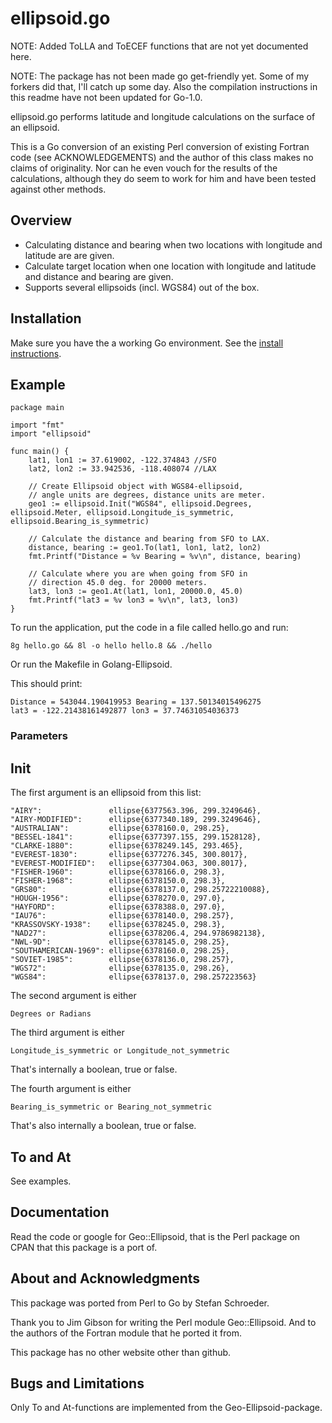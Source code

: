 # ellipsoid.go

NOTE: Added ToLLA and ToECEF functions that are not yet documented here.

NOTE: The package has not been made go get-friendly yet. Some of my forkers did that, I'll catch up some day.
Also the compilation instructions in this readme have not been updated for Go-1.0.

ellipsoid.go performs latitude and longitude calculations 
on the surface of an ellipsoid.

This is a Go conversion of an existing Perl conversion 
of existing Fortran code (see ACKNOWLEDGEMENTS) and the 
author of this class makes no claims of originality. Nor 
can he even vouch for the results of the calculations, 
although they do seem to work for him and have been 
tested against other methods.

## Overview

* Calculating distance and bearing when two locations with longitude and latitude are are given.
* Calculate target location when one location with longitude and latitude and distance and bearing are given.
* Supports several ellipsoids (incl. WGS84) out of the box.

## Installation

Make sure you have the a working Go environment. See the [install instructions](http://golang.org/doc/install.html). 

## Example
    
	package main

	import "fmt"
	import "ellipsoid"

	func main() {
		lat1, lon1 := 37.619002, -122.374843 //SFO
		lat2, lon2 := 33.942536, -118.408074 //LAX

		// Create Ellipsoid object with WGS84-ellipsoid, 
		// angle units are degrees, distance units are meter.
		geo1 := ellipsoid.Init("WGS84", ellipsoid.Degrees, ellipsoid.Meter, ellipsoid.Longitude_is_symmetric, ellipsoid.Bearing_is_symmetric)

		// Calculate the distance and bearing from SFO to LAX.
		distance, bearing := geo1.To(lat1, lon1, lat2, lon2)
		fmt.Printf("Distance = %v Bearing = %v\n", distance, bearing)

		// Calculate where you are when going from SFO in 
		// direction 45.0 deg. for 20000 meters.
		lat3, lon3 := geo1.At(lat1, lon1, 20000.0, 45.0)
		fmt.Printf("lat3 = %v lon3 = %v\n", lat3, lon3)
	}

To run the application, put the code in a file called hello.go and run:

    8g hello.go && 8l -o hello hello.8 && ./hello

Or run the Makefile in Golang-Ellipsoid.

This should print:

	Distance = 543044.190419953 Bearing = 137.50134015496275
	lat3 = -122.21438161492877 lon3 = 37.74631054036373

### Parameters

## Init

The first argument is an ellipsoid from this list:

	"AIRY":               ellipse{6377563.396, 299.3249646},
	"AIRY-MODIFIED":      ellipse{6377340.189, 299.3249646},
	"AUSTRALIAN":         ellipse{6378160.0, 298.25},
	"BESSEL-1841":        ellipse{6377397.155, 299.1528128},
	"CLARKE-1880":        ellipse{6378249.145, 293.465},
	"EVEREST-1830":       ellipse{6377276.345, 300.8017},
	"EVEREST-MODIFIED":   ellipse{6377304.063, 300.8017},
	"FISHER-1960":        ellipse{6378166.0, 298.3},
	"FISHER-1968":        ellipse{6378150.0, 298.3},
	"GRS80":              ellipse{6378137.0, 298.25722210088},
	"HOUGH-1956":         ellipse{6378270.0, 297.0},
	"HAYFORD":            ellipse{6378388.0, 297.0},
	"IAU76":              ellipse{6378140.0, 298.257},
	"KRASSOVSKY-1938":    ellipse{6378245.0, 298.3},
	"NAD27":              ellipse{6378206.4, 294.9786982138},
	"NWL-9D":             ellipse{6378145.0, 298.25},
	"SOUTHAMERICAN-1969": ellipse{6378160.0, 298.25},
	"SOVIET-1985":        ellipse{6378136.0, 298.257},
	"WGS72":              ellipse{6378135.0, 298.26},
	"WGS84":              ellipse{6378137.0, 298.257223563}

The second argument is either 

	Degrees or Radians
	
The third argument is either

	Longitude_is_symmetric or Longitude_not_symmetric

That's internally a boolean, true or false.

The fourth argument is either

	Bearing_is_symmetric or Bearing_not_symmetric

That's also internally a boolean, true or false.

## To and At

See examples.

## Documentation

Read the code or google for Geo::Ellipsoid, that is the Perl package
on CPAN that this package is a port of.

## About and Acknowledgments

This package was ported from Perl to Go by Stefan Schroeder.

Thank you to Jim Gibson for writing the Perl module Geo::Ellipsoid.
And to the authors of the Fortran module that he ported it from.

This package has no other website other than github.

## Bugs and Limitations

Only To and At-functions are implemented from the Geo-Ellipsoid-package.


